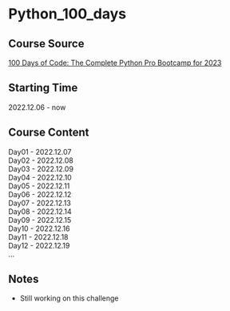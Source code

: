# Python_100_days
## Course Source
[100 Days of Code: The Complete Python Pro Bootcamp for 2023](https://www.udemy.com/course/100-days-of-code/)

## Starting Time
2022.12.06 - now

## Course Content
Day01 - 2022.12.07  
Day02 - 2022.12.08  
Day03 - 2022.12.09  
Day04 - 2022.12.10  
Day05 - 2022.12.11  
Day06 - 2022.12.12  
Day07 - 2022.12.13  
Day08 - 2022.12.14  
Day09 - 2022.12.15  
Day10 - 2022.12.16  
Day11 - 2022.12.18  
Day12 - 2022.12.19  
...  

## Notes
+ Still working on this challenge


